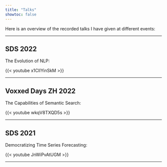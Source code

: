 ```yaml
---
title: "Talks"
showtoc: false
---
```



Here is an overview of the recorded talks I have given at different events:

---

## SDS 2022
The Evolution of NLP: 

{{< youtube x1CIlYinSkM >}}

---

## Voxxed Days ZH 2022
The Capabilities of Semantic Search:

{{< youtube wkqV8TXQD5s >}}

---

## SDS 2021
Democratizing Time Series Forecasting:

{{< youtube JnWiPvAtUGM >}}

---

